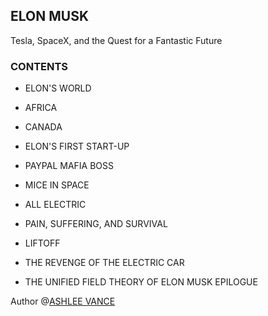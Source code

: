 ELON MUSK
---

Tesla, SpaceX, and the Quest for a Fantastic Future

### CONTENTS

- ELON'S WORLD

- AFRICA

- CANADA

- ELON'S FIRST START-UP

- PAYPAL MAFIA BOSS

- MICE IN SPACE

- ALL ELECTRIC

- PAIN, SUFFERING, AND SURVIVAL

- LIFTOFF

- THE REVENGE OF THE ELECTRIC CAR

- THE UNIFIED FIELD THEORY OF ELON MUSK EPILOGUE


Author @[ASHLEE VANCE](https://en.wikipedia.org/wiki/Ashlee_Vance)
